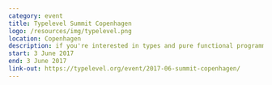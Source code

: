 ```yaml
---
category: event
title: Typelevel Summit Copenhagen
logo: /resources/img/typelevel.png
location: Copenhagen
description: if you're interested in types and pure functional programming and want to make those ideas commonplace
start: 3 June 2017
end: 3 June 2017
link-out: https://typelevel.org/event/2017-06-summit-copenhagen/
---
```

